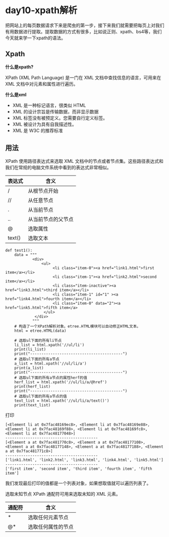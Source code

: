 # day10-xpath解析

把网站上的每页数据请求下来是爬虫的第一步，接下来我们就需要把每页上对我们有用数据进行提取。提取数据的方式有很多，比如说正则、xpath、bs4等，我们今天就来学一下xpath的语法。


## Xpath

**什么是xpath?**

XPath (XML Path Language) 是一门在 XML 文档中查找信息的语言，可用来在 XML 文档中对元素和属性进行遍历。

**什么是xml**

- XML 是一种标记语言，很类似 HTML
- XML 的设计宗旨是传输数据，而非显示数据
- XML 标签没有被预定义。您需要自行定义标签。
- XML 被设计为具有自我描述性。
- XML 是 W3C 的推荐标准

 ## 用法

XPath 使用路径表达式来选取 XML 文档中的节点或者节点集。这些路径表达式和我们在常规的电脑文件系统中看到的表达式非常相似。

| 表达式       | 含义                |
|------------|----------------------------|
|/|从根节点开始|
|//|从任意节点|
|.|从当前节点|
|..|从当前节点的父节点|
|@|选取属性|
|text()|选取文本|

```
def test1():
    data = """
            <div>
                <ul>
                     <li class="item-0"><a href="link1.html">first item</a></li>
                     <li class="item-1"><a href="link2.html">second item</a></li>
                     <li class="item-inactive"><a href="link3.html">third item</a></li>
                     <li class="item-1" id="1" ><a href="link4.html">fourth item</a></li>
                     <li class="item-0" data="2"><a href="link5.html">fifth item</a>
                 </ul>
             </div>
            """
    # 构造了一个XPath解析对象。etree.HTML模块可以自动修正HTML文本。
    html = etree.HTML(data)

    # 选取ul下面的所有li节点
    li_list = html.xpath('//ul/li')
    print(li_list)
    print("-----------------------------------------")
    # 选取ul下面的所有a节点
    a_list = html.xpath('//ul/li/a')
    print(a_list)
    print("-----------------------------------------")
    # 选取ul下面的所有a节点的属性herf的值
    herf_list = html.xpath('//ul/li/a/@href')
    print(herf_list)
    print("-----------------------------------------")
    # 选取ul下面的所有a节点的值
    text_list = html.xpath('//ul/li/a/text()')
    print(text_list)
```

打印

```
[<Element li at 0x7fac48169ec8>, <Element li at 0x7fac48169e88>, <Element li at 0x7fac48169f88>, <Element li at 0x7fac48169fc8>, <Element li at 0x7fac48177048>]
-----------------------------------------
[<Element a at 0x7fac481770c8>, <Element a at 0x7fac48177108>, <Element a at 0x7fac48177148>, <Element a at 0x7fac48177188>, <Element a at 0x7fac481771c8>]
-----------------------------------------
['link1.html', 'link2.html', 'link3.html', 'link4.html', 'link5.html']
-----------------------------------------
['first item', 'second item', 'third item', 'fourth item', 'fifth item']
```

我们发现最后打印的值都是一个列表对象，如果想取值就可以遍历列表了。

选取未知节点 XPath 通配符可用来选取未知的 XML 元素。





| 通配符       | 含义                |
|------------|----------------------------|
|*|选取任何元素节点|
|@*|选取任何属性的节点|











































